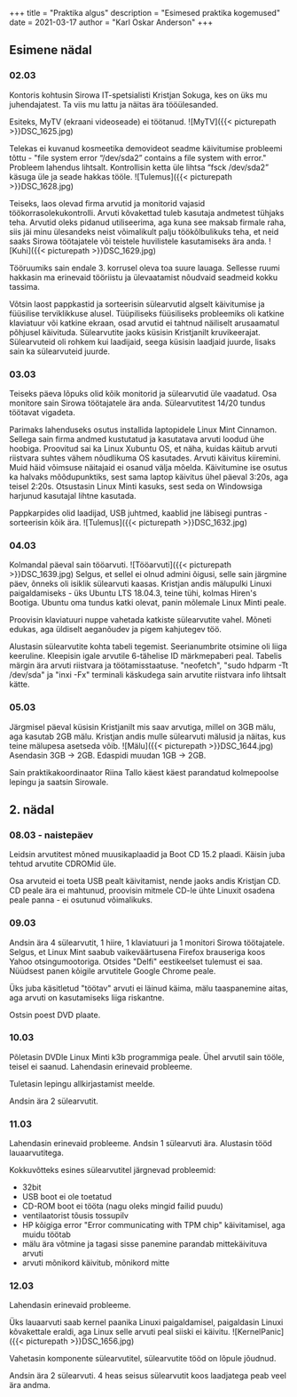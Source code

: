+++
title = "Praktika algus"
description = "Esimesed praktika kogemused"
date = 2021-03-17
author = "Karl Oskar Anderson"
+++

## Esimene nädal

### 02.03
Kontoris kohtusin Sirowa IT-spetsialisti Kristjan Sokuga, kes on üks mu juhendajatest. Ta viis mu lattu ja näitas ära tööülesanded.

Esiteks, MyTV (ekraani videoseade) ei töötanud.
![MyTV]({{< picturepath >}}DSC_1625.jpg)

Telekas ei kuvanud kosmeetika demovideot seadme käivitumise probleemi tõttu - "file system error “/dev/sda2” contains a file system with error." Probleem lahendus lihtsalt. Kontrollisin ketta üle lihtsa “fsck /dev/sda2” käsuga üle ja seade hakkas tööle.
![Tulemus]({{< picturepath >}}DSC_1628.jpg)

Teiseks, laos olevad firma arvutid ja monitorid vajasid töökorrasolekukontrolli. Arvuti kõvakettad tuleb kasutaja andmetest tühjaks teha. Arvutid oleks pidanud utiliseerima, aga kuna see maksab firmale raha, siis jäi minu ülesandeks neist võimalikult palju töökõlbulikuks teha, et neid saaks Sirowa töötajatele või teistele huvilistele kasutamiseks ära anda.
![Kuhi]({{< picturepath >}}DSC_1629.jpg)

Tööruumiks sain endale 3. korrusel oleva toa suure lauaga. Sellesse ruumi hakkasin ma erinevaid tööriistu ja ülevaatamist nõudvaid seadmeid kokku tassima.  

Võtsin laost pappkastid ja sorteerisin sülearvutid algselt käivitumise ja füüsilise terviklikkuse alusel. Tüüpiliseks füüsiliseks probleemiks oli katkine klaviatuur või katkine ekraan, osad arvutid ei tahtnud näiliselt arusaamatul põhjusel käivituda. Sülearvutite jaoks küsisin Kristjanilt kruvikeerajat. Sülearvuteid oli rohkem kui laadijaid, seega küsisin laadjaid juurde, lisaks sain ka sülearvuteid juurde. 

### 03.03
Teiseks päeva lõpuks olid kõik monitorid ja sülearvutid üle vaadatud. Osa monitore sain Sirowa töötajatele ära anda. Sülearvutitest 14/20 tundus töötavat vigadeta.

Parimaks lahenduseks osutus installida laptopidele Linux Mint Cinnamon. Sellega sain firma andmed kustutatud ja kasutatava arvuti loodud ühe hoobiga. Proovitud sai ka Linux Xubuntu OS, et näha, kuidas käitub arvuti riistvara suhtes vähem nõudlikuma OS kasutades. Arvuti käivitus kiiremini. Muid häid võimsuse näitajaid ei osanud välja mõelda. Käivitumine ise osutus ka halvaks mõõdupunktiks, sest sama laptop käivitus ühel päeval 3:20s, aga teisel 2:20s. Otsustasin Linux Minti kasuks, sest seda on Windowsiga harjunud kasutajal lihtne kasutada.

Pappkarpides olid laadijad, USB juhtmed, kaablid jne läbisegi puntras - sorteerisin kõik ära.
![Tulemus]({{< picturepath >}}DSC_1632.jpg)


### 04.03
Kolmandal päeval sain tööarvuti. 
![Tööarvuti]({{< picturepath >}}DSC_1639.jpg)
Selgus, et sellel ei olnud admini õigusi, selle sain järgmine päev, õnneks oli isiklik sülearvuti kaasas. Kristjan andis mälupulki Linuxi paigaldamiseks - üks Ubuntu LTS 18.04.3, teine tühi, kolmas Hiren's Bootiga. Ubuntu oma tundus katki olevat, panin mõlemale Linux Minti peale.

Proovisin klaviatuuri nuppe vahetada katkiste sülearvutite vahel. Mõneti edukas, aga üldiselt aeganõudev ja pigem kahjutegev töö.

Alustasin sülearvutite kohta tabeli tegemist. Seerianumbrite otsimine oli liiga keeruline. Kleepisin igale arvutile 6-tähelise ID märkmepaberi peal. Tabelis märgin ära arvuti riistvara ja töötamisstaatuse. "neofetch", "sudo hdparm -Tt /dev/sda" ja "inxi -Fx" terminali käskudega sain arvutite riistvara info lihtsalt kätte.

### 05.03
Järgmisel päeval küsisin Kristjanilt mis saav arvutiga, millel on 3GB mälu, aga kasutab 2GB mälu. Kristjan andis mulle sülearvuti mälusid ja näitas, kus teine mälupesa asetseda võib. 
![Mälu]({{< picturepath >}}DSC_1644.jpg)
Asendasin 3GB -> 2GB. Edaspidi muudan 1GB -> 2GB.

Sain praktikakoordinaator Riina Tallo käest käest parandatud kolmepoolse lepingu ja saatsin Sirowale.

## 2. nädal

### 08.03 - naistepäev
Leidsin arvutitest mõned muusikaplaadid ja Boot CD 15.2 plaadi. Käisin juba tehtud arvutite CDROMid üle.

Osa arvuteid ei toeta USB pealt käivitamist, nende jaoks andis Kristjan CD. CD peale ära ei mahtunud, proovisin mitmele CD-le ühte Linuxit osadena peale panna - ei osutunud võimalikuks.

### 09.03
Andsin ära 4 sülearvutit, 1 hiire, 1 klaviatuuri ja 1 monitori Sirowa töötajatele. Selgus, et Linux Mint saabub vaikeväärtusena Firefox brauseriga koos Yahoo otsingumootoriga. Otsides "Delfi" eestikeelset tulemust ei saa. Nüüdsest panen kõigile arvutitele Google Chrome peale. 

Üks juba käsitletud "töötav" arvuti ei läinud käima, mälu taaspanemine aitas, aga arvuti on kasutamiseks liiga riskantne. 

Ostsin poest DVD plaate.

### 10.03
Põletasin DVDle Linux Minti k3b programmiga peale. Ühel arvutil sain tööle, teisel ei saanud. Lahendasin erinevaid probleeme. 

Tuletasin lepingu allkirjastamist meelde. 

Andsin ära 2 sülearvutit.

### 11.03
Lahendasin erinevaid probleeme. Andsin 1 sülearvuti ära. Alustasin tööd lauaarvutitega.

Kokkuvõtteks esines sülearvutitel järgnevad probleemid:
* 32bit
* USB boot ei ole toetatud
* CD-ROM boot ei tööta (nagu oleks mingid failid puudu)
* ventilaatorist tõusis tossupilv
* HP kõigiga error "Error communicating with TPM chip" käivitamisel, aga muidu töötab
* mälu ära võtmine ja tagasi sisse panemine parandab mittekäivituva arvuti
* arvuti mõnikord käivitub, mõnikord mitte


### 12.03
Lahendasin erinevaid probleeme. 

Üks lauaarvuti saab kernel paanika Linuxi paigaldamisel, paigaldasin Linuxi kõvakettale eraldi, aga Linux selle arvuti peal siiski ei käivitu. 
![KernelPanic]({{< picturepath >}}DSC_1656.jpg)

Vahetasin komponente sülearvutitel, sülearvutite tööd on lõpule jõudnud. 

Andsin ära 2 sülearvuti. 4 heas seisus sülearvutit koos laadjatega peab veel ära andma.